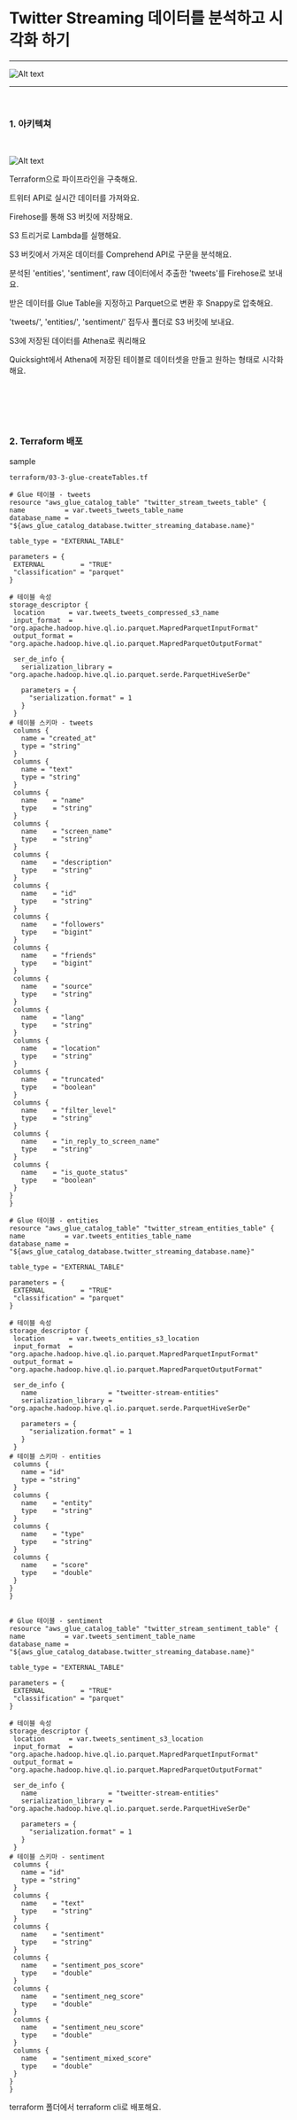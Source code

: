 Twitter Streaming 데이터를 분석하고 시각화 하기
=============
---
![Alt text](./images/quicksight.jpg)

---
<br/>

### 1. 아키텍쳐
   
   <br/>

   ![Alt text](./images/architecture.jpg)

   Terraform으로 파이프라인을 구축해요.

   트위터 API로 실시간 데이터를 가져와요.

   Firehose를 통해 S3 버킷에 저장해요.

   S3 트리거로 Lambda를 실행해요.
   
   S3 버킷에서 가져온 데이터를 Comprehend API로 구문을 분석해요.
   
   분석된 'entities', 'sentiment', raw 데이터에서 추출한 'tweets'를 Firehose로 보내요.

   받은 데이터를 Glue Table을 지정하고 Parquet으로 변환 후 Snappy로 압축해요. 
   
   'tweets/', 'entities/', 'sentiment/' 접두사 폴더로 S3 버킷에 보내요.

   S3에 저장된 데이터를 Athena로 쿼리해요
   
   Quicksight에서 Athena에 저장된 테이블로 데이터셋을 만들고 원하는 형태로 시각화해요.

<br/>
<br/>
<br/>
<br/> 

###  2. Terraform 배포

   sample
   <br/>
   
   ```
   terraform/03-3-glue-createTables.tf

   # Glue 테이블 - tweets
resource "aws_glue_catalog_table" "twitter_stream_tweets_table" {
  name          = var.tweets_tweets_table_name
  database_name = "${aws_glue_catalog_database.twitter_streaming_database.name}"

  table_type = "EXTERNAL_TABLE"

  parameters = {
    EXTERNAL         = "TRUE"
    "classification" = "parquet"
  }

# 테이블 속성
  storage_descriptor {
    location      = var.tweets_tweets_compressed_s3_name
    input_format  = "org.apache.hadoop.hive.ql.io.parquet.MapredParquetInputFormat"
    output_format = "org.apache.hadoop.hive.ql.io.parquet.MapredParquetOutputFormat"

    ser_de_info {
      serialization_library = "org.apache.hadoop.hive.ql.io.parquet.serde.ParquetHiveSerDe"

      parameters = {
        "serialization.format" = 1
      }
    }
# 테이블 스키마 - tweets
    columns {
      name = "created_at"
      type = "string"
    }
    columns {
      name = "text"
      type = "string"
    }
    columns {
      name    = "name"
      type    = "string"
    }
    columns {
      name    = "screen_name"
      type    = "string"
    }
    columns {
      name    = "description"
      type    = "string"
    }
    columns {
      name    = "id"
      type    = "string"
    }
    columns {
      name    = "followers"
      type    = "bigint"
    }
    columns {
      name    = "friends"
      type    = "bigint"
    }
    columns {
      name    = "source"
      type    = "string"
    }
    columns {
      name    = "lang"
      type    = "string"
    }
    columns {
      name    = "location"
      type    = "string"
    }
    columns {
      name    = "truncated"
      type    = "boolean"
    }
    columns {
      name    = "filter_level"
      type    = "string"
    }
    columns {
      name    = "in_reply_to_screen_name"
      type    = "string"
    }
    columns {
      name    = "is_quote_status"
      type    = "boolean"
    }
  }
}

# Glue 테이블 - entities
resource "aws_glue_catalog_table" "twitter_stream_entities_table" {
  name          = var.tweets_entities_table_name
  database_name = "${aws_glue_catalog_database.twitter_streaming_database.name}"

  table_type = "EXTERNAL_TABLE"

  parameters = {
    EXTERNAL         = "TRUE"
    "classification" = "parquet"
  }

# 테이블 속성
  storage_descriptor {
    location      = var.tweets_entities_s3_location
    input_format  = "org.apache.hadoop.hive.ql.io.parquet.MapredParquetInputFormat"
    output_format = "org.apache.hadoop.hive.ql.io.parquet.MapredParquetOutputFormat"

    ser_de_info {
      name                  = "tweitter-stream-entities"
      serialization_library = "org.apache.hadoop.hive.ql.io.parquet.serde.ParquetHiveSerDe"

      parameters = {
        "serialization.format" = 1
      }
    }
# 테이블 스키마 - entities
    columns {
      name = "id"
      type = "string"
    }
    columns {
      name    = "entity"
      type    = "string"
    }
    columns {
      name    = "type"
      type    = "string"
    }
    columns {
      name    = "score"
      type    = "double"
    }
  }
}


# Glue 테이블 - sentiment
resource "aws_glue_catalog_table" "twitter_stream_sentiment_table" {
  name          = var.tweets_sentiment_table_name
  database_name = "${aws_glue_catalog_database.twitter_streaming_database.name}"

  table_type = "EXTERNAL_TABLE"

  parameters = {
    EXTERNAL         = "TRUE"
    "classification" = "parquet"
  }

# 테이블 속성
  storage_descriptor {
    location      = var.tweets_sentiment_s3_location
    input_format  = "org.apache.hadoop.hive.ql.io.parquet.MapredParquetInputFormat"
    output_format = "org.apache.hadoop.hive.ql.io.parquet.MapredParquetOutputFormat"

    ser_de_info {
      name                  = "tweitter-stream-entities"
      serialization_library = "org.apache.hadoop.hive.ql.io.parquet.serde.ParquetHiveSerDe"

      parameters = {
        "serialization.format" = 1
      }
    }
# 테이블 스키마 - sentiment
    columns {
      name = "id"
      type = "string"
    }
    columns {
      name    = "text"
      type    = "string"
    }
    columns {
      name    = "sentiment"
      type    = "string"
    }
    columns {
      name    = "sentiment_pos_score"
      type    = "double"
    }
    columns {
      name    = "sentiment_neg_score"
      type    = "double"
    }
    columns {
      name    = "sentiment_neu_score"
      type    = "double"
    }
    columns {
      name    = "sentiment_mixed_score"
      type    = "double"
    }
  }
}
   ```

   terraform 폴더에서 terraform cli로 배포해요.

<br/>
<br/>
<br/>
<br/>

###  3. TwitterAPI용 Credential 생성

   <br/>
   
   ![Alt text](./images/twitter-developer-credentials.jpg)

<br/>
  
https://developer.twitter.com/en 

Twitter Developer에서 회원가입을 해요.
  
  Developer Portal에서 APP을 만들고 Consumer Key와 Authentication Tokens를 생성해요.
<br/>
<br/>

  ![Alt text](./images/config_init.jpg)

config.ini 파일에 입력 후 저장해요.
<br/>
<br/>
<br/>
<br/>

###  4. TwitterAPI 실행
   <br/>

   ```
   twitterAPIStreaming.py

   import tweepy
import boto3
import json
import configparser

# config.ini 파일에 입력한 credential
config = configparser.ConfigParser()
config.read('config.ini')
api_key = config['twitter']['api_key']
api_key_secret = config['twitter']['api_key_secret']
access_token=config['twitter']['access_token']
access_token_secret=config['twitter']['access_token_secret']
auth = tweepy.OAuthHandler(api_key, api_key_secret)
auth.set_access_token(access_token, access_token_secret)
api = tweepy.API(auth)

# Boto3 client
firehose_client = boto3.client('firehose')
# Tweepy Stream으로 Tweepy Status Object 가져오기
class StreamingTweets(tweepy.Stream):
    def on_status(self, status):
        data = {
            "text": status.text,
            "created_at": str(status.created_at),
            "name": status.user.name,
            "screen_name":status.user.screen_name,
            "location":status.user.location,
            "description":status.user.description,
            "followers":status.user.followers_count,
            "friends":status.user.friends_count,
            "source": status.source,
            "lang":status.lang,
            "id":status.id_str,
            "truncated":status.truncated,
            "filter_level":status.filter_level,
            "in_reply_to_screen_name":status.in_reply_to_screen_name,
            "is_quote_status":status.is_quote_status
        }
        # Boto3로 Firehose에 json으로 넣기
        response = firehose_client.put_record(
            DeliveryStreamName=kinesis_firehose_name,
            Record={
                'Data': json.dumps(data)+ '\n'
            }
        )
        # 성공 확인용
        print(data)
    # 에러 시 확인용
    def on_error(self, status):
        print(status)

# Firehose 대상 지정
kinesis_firehose_name='twitter-streaming-firehose-raw'
# 검색할 키워드
keywords = ['ukraine','russia']
# Tweepy stream용 Credential
stream = StreamingTweets(api_key, api_key_secret, access_token, access_token_secret)
# 키워드 검색
stream.filter(track=keywords)
   ```

   검색할 키워드를 설정하고 실행해요.
   
   ```
   terraform/lambda/lambda_function.py

   import json
import boto3
import os
import re

# Boto3 s3.Object용 resource
s3 = boto3.resource('s3')
# Boto3 Comprehend, Fireghose client
comprehend = boto3.client('comprehend')
firehose = boto3.client('firehose')
# 엔티티용 정규표현식 0-9, #, @
entity_should_be_filtered = re.compile('^[\d#@]$')
# 람다 핸들러
def lambda_handler(event, context):
    print(event)
    # 람다 핸들러 Records에 트리거 된 s3버킷 이름과 파일이름 갖고오기
    for record in event['Records']:
        s3_bucket = record['s3']['bucket']['name']
        s3_key = record['s3']['object']['key']
        obj = s3.Object(s3_bucket, s3_key)
        # 'Body'값을 read로 읽고 bytes 반환, utf-8로 디코드 후 str 반환
        tweets_as_string = obj.get()['Body'].read().decode('utf-8') 
        #'\n'으로 분리된 걸 ','로 치환, list 반환
        tweets = tweets_as_string.split('\n')
        
        for tweet_string in tweets:
            if len(tweet_string) < 1:
                continue
            # list된 걸 json형식의 dic으로 반환
            tweet = json.loads(tweet_string)
            # 가져올 데이터 - tweets
            tweets_record = {
            "text": tweet['text'],
            "created_at": tweet['created_at'],
            "name": tweet['name'],
            "screen_name":tweet['screen_name'],
            "location":tweet['location'],
            "description":tweet['description'],
            "followers":tweet['followers'],
            "friends":tweet['friends'],
            "source": tweet['source'],
            "lang":tweet['lang'],
            "id":tweet['id'],
            "truncated":tweet['truncated'],
            "filter_level":tweet['filter_level'],
            "in_reply_to_screen_name":tweet['in_reply_to_screen_name'],
            "is_quote_status":tweet['is_quote_status']
            }
            # Boto3 Firehose 대상 지정 - tweets
            firehose.put_record(
                DeliveryStreamName=os.environ['TWEETS_STREAM'],
                Record={
                    # dic을 json형식의 str로 변환 후 저장
                    'Data': json.dumps(tweets_record) + '\n'
                }
            )
            # Cloudwatch Log 확인용
            print(tweets_record)
            # Boto3 Comprehend - detect_sentiment 요청 구문
            sentiment_response = comprehend.detect_sentiment(
                Text=tweet['text'],
                LanguageCode=tweet['lang']
                )
            
            # 가져올 데이터 - sentiment return 값
            sentiment_record = {
                'id': tweet['id'],
                'text': tweet['text'],
                'sentiment': sentiment_response['Sentiment'],
                'sentiment_pos_score': sentiment_response['SentimentScore']['Positive'],
                'sentiment_neg_score': sentiment_response['SentimentScore']['Negative'],
                'sentiment_neu_score': sentiment_response['SentimentScore']['Neutral'],
                'sentiment_mixed_score': sentiment_response['SentimentScore']['Mixed']
            }
            # Boto3 Firehose 대상 지정 - sentiment
            firehose.put_record(
                DeliveryStreamName=os.environ['SENTIMENT_STREAM'],
                Record={
                    # dic을 json형식의 str로 변환 후 저장
                    'Data': json.dumps(sentiment_record) + '\n'
                }
            )
            # Cloudwatch Log 확인용
            print(sentiment_response)
            # detect_entities 요청 구문
            entities_response = comprehend.detect_entities(
                    Text=tweet['text'],
                    LanguageCode=tweet['lang']
                )
             # Cloudwatch Log 확인용
            print(entities_response)
            # 가져올 데이터 - detect_entities return 값
            seen_entities = []
            for entity in entities_response['Entities']:
                # 0-9,#,@ 1글자 엔티티 제외
                if (entity_should_be_filtered.match(entity['Text'])):
                    continue
                # 중복 제거
                id = entity['Text'] + '-' + entity['Type']
                if (id in seen_entities) == False:
                    entity_record = {
                        'id': tweet['id'],
                        'entity': entity['Text'],
                        'type': entity['Type'],
                        'score': entity['Score']
                    }
                    seen_entities.append(id)
                    # Boto3 Firehose 대상 지정 - entities
                    firehose.put_record(
                        DeliveryStreamName=os.environ['ENTITY_STREAM'],
                        Record={
                            # dic을 json형식의 str로 변환 후 저장
                            'Data': json.dumps(entity_record) + '\n'
                        }
                    )

    return 'true'
   ```
   
  데이터가 S3_raw 버킷에 저장되면 lambda 함수가 트리거돼요.


<br/>
<br/>
<br/>
<br/>

###  5. Athena에서 쿼리
   <br/>
   
   ![Alt text](./images/athena.jpg)

  데이터베이스 선택 후 원하는 쿼리를 실행해요.

  파티셔닝을 원할 경우 Glue Crawler를 사용해요.

<br/>
<br/>
<br/>
<br/>

###  6. Quicksight에서 시각화
   <br/>
   
   ![Alt text](./images/quicksight2.jpg)

   Source로 Athena를 선택한 뒤 데이터셋을 만들어요.

   모든 필드를 합친 뒤 게시해요.

<br/>

   ![Alt text](./images/quicksight.jpg)

우리 마음대로 대쉬보드를 꾸며봐요!

인사이트를 얻어 봐요!

<br/>
<br/>
<br/>
<br/>

참고 강의

https://www.udemy.com/course/tweepy-twitter-python/

https://www.udemy.com/course/mastering-boto3-with-aws-services/

https://www.udemy.com/course/aws-data-analytics/

https://www.udemy.com/course/data-engineering-using-aws-analytics-services/

참고 사이트

https://dwbi.org/pages/236
  
https://aws.amazon.com/jp/builders-flash/202009/twitter-timeline-analysis/

그 외 공식 Documentation